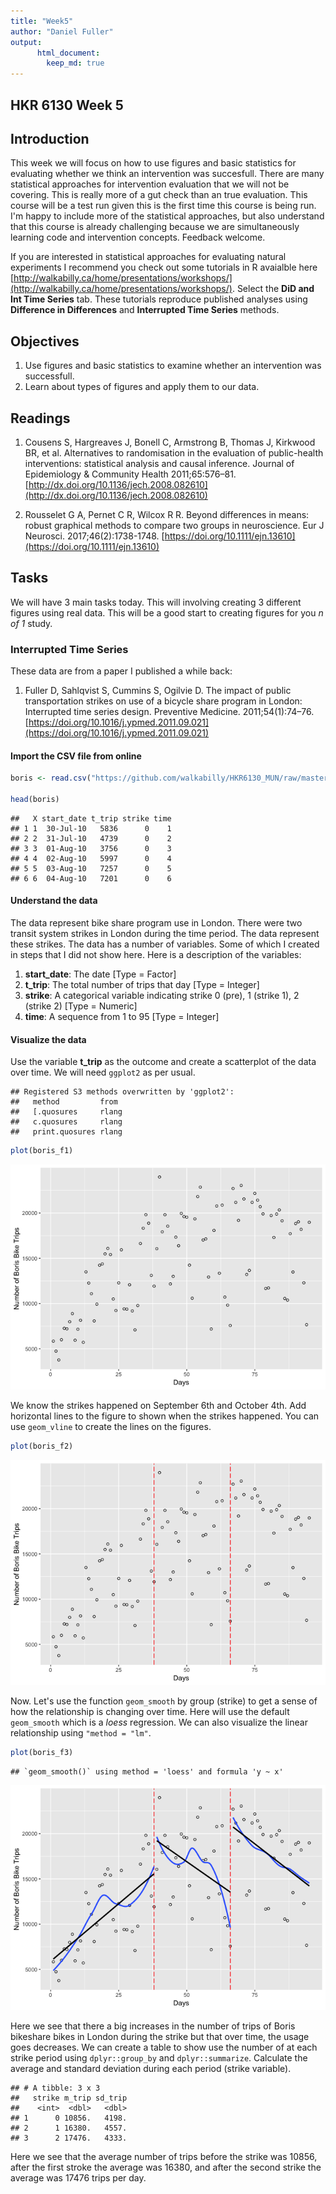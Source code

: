 ```yaml
---
title: "Week5"
author: "Daniel Fuller"
output:
      html_document:
        keep_md: true
---
```





## HKR 6130 Week 5  

## Introduction

This week we will focus on how to use figures and basic statistics for evaluating whether we think an intervention was succesfull. There are many statistical approaches for intervention evaluation that we will not be covering. This is really more of a gut check than an true evaluation. This course will be a test run given this is the first time this course is being run. I'm happy to include more of the statistical approaches, but also understand that this course is already challenging because we are simultaneously learning code and intervention concepts. Feedback welcome. 

If you are interested in statistical approaches for evaluating natural experiments I recommend you check out some tutorials in R avaialble here [http://walkabilly.ca/home/presentations/workshops/](http://walkabilly.ca/home/presentations/workshops/). Select the **DiD and Int Time Series** tab. These tutorials reproduce published analyses using **Difference in Differences** and **Interrupted Time Series** methods. 

## Objectives

1. Use figures and basic statistics to examine whether an intervention was successfull. 
2. Learn about types of figures and apply them to our data. 

## Readings 

1. Cousens S, Hargreaves J, Bonell C, Armstrong B, Thomas J, Kirkwood BR, et al. Alternatives to randomisation in the evaluation of public-health interventions: statistical analysis and causal inference. Journal of Epidemiology & Community Health 2011;65:576–81. [http://dx.doi.org/10.1136/jech.2008.082610](http://dx.doi.org/10.1136/jech.2008.082610)

2. Rousselet G A, Pernet C R, Wilcox R R. Beyond differences in means: robust graphical methods to compare two groups in neuroscience. Eur J Neurosci. 2017;46(2):1738-1748. [https://doi.org/10.1111/ejn.13610](https://doi.org/10.1111/ejn.13610)

## Tasks

We will have 3 main tasks today. This will involving creating 3 different figures using real data. This will be a good start to creating figures for you *n of 1* study. 

### Interrupted Time Series

These data are from a paper I published a while back:  
1. Fuller D, Sahlqvist S, Cummins S, Ogilvie D. The impact of public transportation strikes on use of a bicycle share program in London: Interrupted time series design. Preventive Medicine. 2011;54(1):74–76.[https://doi.org/10.1016/j.ypmed.2011.09.021](https://doi.org/10.1016/j.ypmed.2011.09.021)

#### Import the CSV file from online


```r
boris <- read.csv("https://github.com/walkabilly/HKR6130_MUN/raw/master/data/boris_data.csv")

head(boris)
```

```
##   X start_date t_trip strike time
## 1 1  30-Jul-10   5836      0    1
## 2 2  31-Jul-10   4739      0    2
## 3 3  01-Aug-10   3756      0    3
## 4 4  02-Aug-10   5997      0    4
## 5 5  03-Aug-10   7257      0    5
## 6 6  04-Aug-10   7201      0    6
```

#### Understand the data

The data represent bike share program use in London. There were two transit system strikes in London during the time period. The data represent these strikes. The data has a number of variables. Some of which I created in steps that I did not show here. Here is a description of the variables:   
1. **start_date**: The date [Type = Factor]  
3. **t_trip**: The total number of trips that day [Type = Integer]  
4. **strike**: A categorical variable indicating strike 0 (pre), 1 (strike 1), 2 (strike 2) [Type = Numeric]  
5. **time**: A sequence from 1 to 95 [Type = Integer]  

#### Visualize the data

Use the variable **t_trip** as the outcome and create a scatterplot of the data over time. We will need `ggplot2` as per usual. 

```
## Registered S3 methods overwritten by 'ggplot2':
##   method         from 
##   [.quosures     rlang
##   c.quosures     rlang
##   print.quosures rlang
```

```r
plot(boris_f1)  
```

![](intervention_evaluation_files/figure-html/unnamed-chunk-3-1.png)<!-- -->

We know the strikes happened on September 6th and October 4th. Add horizontal lines to the figure to shown when the strikes happened. You can use `geom_vline` to create the lines on the figures. 



```r
plot(boris_f2)  
```

![](intervention_evaluation_files/figure-html/unnamed-chunk-5-1.png)<!-- -->

Now. Let's use the function `geom_smooth` by group (strike) to get a sense of how the relationship is changing over time. Here will use the default `geom_smooth` which is a *loess* regression. We can also visualize the linear relationship using `"method = "lm"`.



```r
plot(boris_f3)  
```

```
## `geom_smooth()` using method = 'loess' and formula 'y ~ x'
```

![](intervention_evaluation_files/figure-html/unnamed-chunk-7-1.png)<!-- -->

Here we see that there a big increases in the number of trips of Boris bikeshare bikes in London during the strike but that over time, the usage goes decreases. We can create a table to show use the number of at each strike period using `dplyr::group_by` and `dplyr::summarize`. Calculate the average and standard deviation during each period (strike variable). 


```
## # A tibble: 3 x 3
##   strike m_trip sd_trip
##    <int>  <dbl>   <dbl>
## 1      0 10856.   4198.
## 2      1 16380.   4557.
## 3      2 17476.   4333.
```

Here we see that the average number of trips before the strike was 10856, after the first stroke the average was 16380, and after the second strike the average was 17476 trips per day. 
